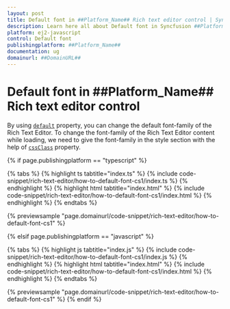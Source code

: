 ```yaml
---
layout: post
title: Default font in ##Platform_Name## Rich text editor control | Syncfusion
description: Learn here all about Default font in Syncfusion ##Platform_Name## Rich text editor control of Syncfusion Essential JS 2 and more.
platform: ej2-javascript
control: Default font 
publishingplatform: ##Platform_Name##
documentation: ug
domainurl: ##DomainURL##
---
```


# Default font in ##Platform_Name## Rich text editor control

By using [`default`](../../api/rich-text-editor/#fontfamily) property, you can change the default font-family of the Rich Text Editor. To change the font-family of the Rich Text Editor content while loading, we need to give the font-family in the style section with the help of [`cssClass`](../../api/rich-text-editor/#cssclass) property.

{% if page.publishingplatform == "typescript" %}

 {% tabs %}
{% highlight ts tabtitle="index.ts" %}
{% include code-snippet/rich-text-editor/how-to-default-font-cs1/index.ts %}
{% endhighlight %}
{% highlight html tabtitle="index.html" %}
{% include code-snippet/rich-text-editor/how-to-default-font-cs1/index.html %}
{% endhighlight %}
{% endtabs %}
        
{% previewsample "page.domainurl/code-snippet/rich-text-editor/how-to-default-font-cs1" %}

{% elsif page.publishingplatform == "javascript" %}

{% tabs %}
{% highlight js tabtitle="index.js" %}
{% include code-snippet/rich-text-editor/how-to-default-font-cs1/index.js %}
{% endhighlight %}
{% highlight html tabtitle="index.html" %}
{% include code-snippet/rich-text-editor/how-to-default-font-cs1/index.html %}
{% endhighlight %}
{% endtabs %}

{% previewsample "page.domainurl/code-snippet/rich-text-editor/how-to-default-font-cs1" %}
{% endif %}